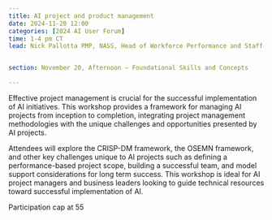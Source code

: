 ```yaml
---
title: AI project and product management
date: 2024-11-20 12:00
categories: [2024 AI User Forum] 
time: 1-4 pm CT
lead: Nick Pallotta PMP, NASS, Head of Workforce Performance and Staff Development


section: November 20, Afternoon — Foundational Skills and Concepts

---
```


Effective project management is crucial for the successful implementation of AI initiatives. This workshop provides a framework for managing AI projects from inception to completion, integrating project management methodologies with the unique challenges and opportunities presented by AI projects. <!--excerpt--> 

Attendees will explore the CRISP-DM framework, the OSEMN framework, and other key challenges unique to AI projects such as defining a performance-based project scope, building a successful team, and model support considerations for long term success. This workshop is ideal for AI project managers and business leaders looking to guide technical resources toward successful implementation of AI.

Participation cap at 55